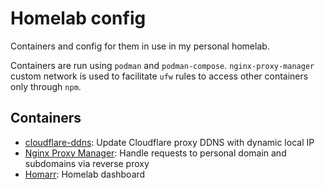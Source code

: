 # Homelab config

Containers and config for them in use in my personal homelab.

Containers are run using `podman` and `podman-compose`. `nginx-proxy-manager`
custom network is used to facilitate `ufw` rules to access other containers only
through `npm`.

## Containers

- [cloudflare-ddns](https://github.com/timothymiller/cloudflare-ddns): Update
  Cloudflare proxy DDNS with dynamic local IP
- [Nginx Proxy Manager](https://nginxproxymanager.com/): Handle requests to
  personal domain and subdomains via reverse proxy
- [Homarr](https://homarr.dev/): Homelab dashboard
